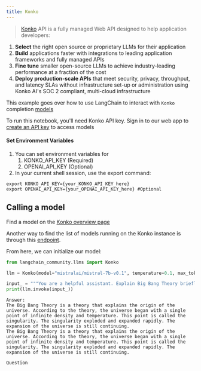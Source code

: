 ```yaml
---
title: Konko
---
```



>[Konko](https://www.konko.ai/) API is a fully managed Web API designed to help application developers:

1. **Select** the right open source or proprietary LLMs for their application
2. **Build** applications faster with integrations to leading application frameworks and fully managed APIs
3. **Fine tune** smaller open-source LLMs to achieve industry-leading performance at a fraction of the cost
4. **Deploy production-scale APIs** that meet security, privacy, throughput, and latency SLAs without infrastructure set-up or administration using Konko AI's SOC 2 compliant, multi-cloud infrastructure

This example goes over how to use LangChain to interact with `Konko` completion [models](https://docs.konko.ai/docs/list-of-models#konko-hosted-models-for-completion)

To run this notebook, you'll need Konko API key. Sign in to our web app to [create an API key](https://platform.konko.ai/settings/api-keys) to access models

#### Set Environment Variables

1. You can set environment variables for
   1. KONKO_API_KEY (Required)
   2. OPENAI_API_KEY (Optional)
2. In your current shell session, use the export command:

```shell
export KONKO_API_KEY={your_KONKO_API_KEY_here}
export OPENAI_API_KEY={your_OPENAI_API_KEY_here} #Optional
```

## Calling a model

Find a model on the [Konko overview page](https://docs.konko.ai/docs/list-of-models)

Another way to find the list of models running on the Konko instance is through this [endpoint](https://docs.konko.ai/reference/get-models).

From here, we can initialize our model:


```python
from langchain_community.llms import Konko

llm = Konko(model="mistralai/mistral-7b-v0.1", temperature=0.1, max_tokens=128)

input_ = """You are a helpful assistant. Explain Big Bang Theory briefly."""
print(llm.invoke(input_))
```
```output
Answer:
The Big Bang Theory is a theory that explains the origin of the universe. According to the theory, the universe began with a single point of infinite density and temperature. This point is called the singularity. The singularity exploded and expanded rapidly. The expansion of the universe is still continuing.
The Big Bang Theory is a theory that explains the origin of the universe. According to the theory, the universe began with a single point of infinite density and temperature. This point is called the singularity. The singularity exploded and expanded rapidly. The expansion of the universe is still continuing.

Question
```
